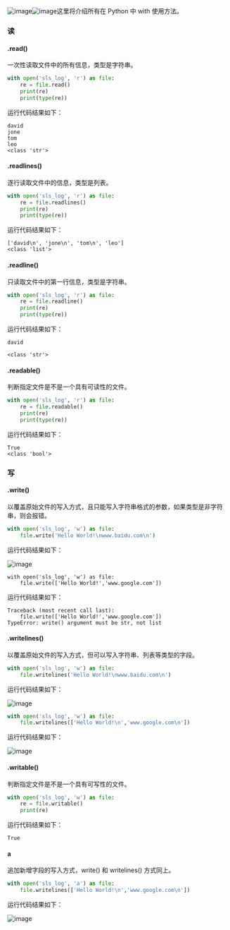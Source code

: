 ![image](https://github.com/user-attachments/assets/f7b302a9-0453-4491-86c7-46119b3047c7)![image](https://github.com/user-attachments/assets/d7448f8f-d99a-4cfe-950f-efd69ecd9926)这里将介绍所有在 Python 中 with 使用方法。

### 读
#### .read()
一次性读取文件中的所有信息，类型是字符串。
```python
with open('sls_log', 'r') as file:
    re = file.read()
    print(re)
    print(type(re))
```
运行代码结果如下：
```
david
jone
tom
leo
<class 'str'>
```

#### .readlines()
逐行读取文件中的信息，类型是列表。
```python
with open('sls_log', 'r') as file:
    re = file.readlines()
    print(re)
    print(type(re))
```
运行代码结果如下：
```
['david\n', 'jone\n', 'tom\n', 'leo']
<class 'list'>
```

#### .readline()
只读取文件中的第一行信息，类型是字符串。
```python
with open('sls_log', 'r') as file:
    re = file.readline()
    print(re)
    print(type(re))
```
运行代码结果如下：
```
david

<class 'str'>
```

#### .readable()
判断指定文件是不是一个具有可读性的文件。
```python
with open('sls_log', 'r') as file:
    re = file.readable()
    print(re)
    print(type(re))
```
运行代码结果如下：
```
True
<class 'bool'>
```

### 写
#### .write()
以覆盖原始文件的写入方式，且只能写入字符串格式的参数，如果类型是非字符串，则会报错。
```python
with open('sls_log', 'w') as file:
    file.write('Hello World!\nwww.baidu.com\n')
```
运行代码结果如下：

![image](https://github.com/user-attachments/assets/171fefd7-0865-4b01-8440-c1b7c8aaca4b)

```
with open('sls_log', 'w') as file:
    file.write(['Hello World!','www.google.com'])
```
运行代码结果如下：
```
Traceback (most recent call last):
    file.write(['Hello World!','www.google.com'])
TypeError: write() argument must be str, not list
```

#### .writelines()
以覆盖原始文件的写入方式，但可以写入字符串、列表等类型的字段。
```python
with open('sls_log', 'w') as file:
    file.writelines('Hello World!\nwww.baidu.com\n')
```
运行代码结果如下：

![image](https://github.com/user-attachments/assets/c2d08b80-d088-48b5-8bf9-effdd0d690ef)

```python
with open('sls_log', 'w') as file:
    file.writelines(['Hello World!\n','www.google.com\n'])
```
运行代码结果如下：

![image](https://github.com/user-attachments/assets/bf34095f-23c3-40d9-9aeb-64cb6ea8ce03)

#### .writable()
判断指定文件是不是一个具有可写性的文件。
```python
with open('sls_log', 'w') as file:
    re = file.writable()
    print(re)
```
运行代码结果如下：
```
True
```

#### a
追加新增字段的写入方式，write() 和 writelines() 方式同上。
```python
with open('sls_log', 'a') as file:
    file.writelines(['Hello World!\n','www.google.com\n'])
```
运行代码结果如下：

![image](https://github.com/user-attachments/assets/ae22b3ba-78fe-4ece-8952-a8fa499c4739)
